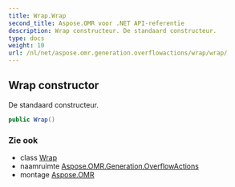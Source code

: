 ```yaml
---
title: Wrap.Wrap
second_title: Aspose.OMR voor .NET API-referentie
description: Wrap constructeur. De standaard constructeur.
type: docs
weight: 10
url: /nl/net/aspose.omr.generation.overflowactions/wrap/wrap/
---
```

## Wrap constructor

De standaard constructeur.

```csharp
public Wrap()
```

### Zie ook

* class [Wrap](../)
* naamruimte [Aspose.OMR.Generation.OverflowActions](../../wrap/)
* montage [Aspose.OMR](../../../)


